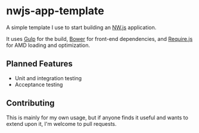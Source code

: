 # nwjs-app-template
A simple template I use to start building an [NW.js](http://nwjs.io/) application.

It uses [Gulp](http://gulpjs.com/) for the build, [Bower](http://bower.io/) for front-end dependencies, and [Require.js](http://requirejs.org/) for AMD loading and optimization.

## Planned Features
* Unit and integration testing
* Acceptance testing

## Contributing
This is mainly for my own usage, but if anyone finds it useful and wants to extend upon it, I'm welcome to pull requests.
